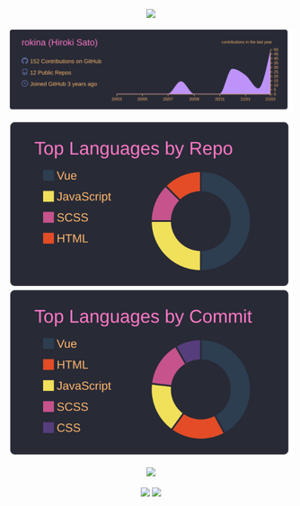 <p align = "center">
  <img src="https://github-readme-stats.vercel.app/api?username=rokina&theme=dracula&count_private=true&show_icons=true&hide_border=true"><br><br>
  <img src="https://raw.githubusercontent.com/rokina/rokina/main/profile-summary-card-output/dracula/0-profile-details.svg"><br><br>
  <img src="https://raw.githubusercontent.com/rokina/rokina/main/profile-summary-card-output/dracula/1-repos-per-language.svg">
  <img src="https://raw.githubusercontent.com/rokina/rokina/main/profile-summary-card-output/dracula/2-most-commit-language.svg"><br><br>
  <img src="https://github-profile-trophy.vercel.app/?username=rokina&theme=dracula&margin-w=7&no-frame=true"><br><br>
  <img src="https://img.shields.io/github/last-commit/rokina/rokina/main?style=social">
  <img src="https://komarev.com/ghpvc/?username=rokina">
</p>
